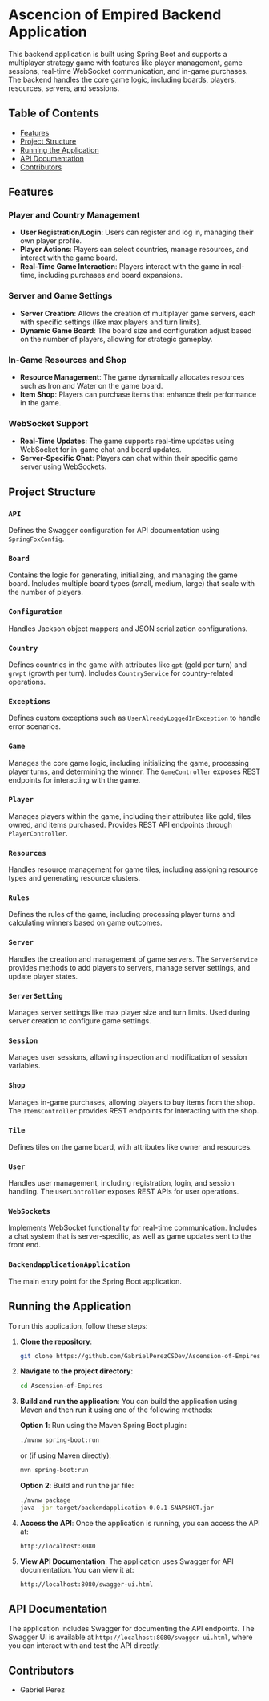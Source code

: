 
# Ascencion of Empired Backend Application

This backend application is built using Spring Boot and supports a multiplayer strategy game with features like player management, game sessions, real-time WebSocket communication, and in-game purchases. The backend handles the core game logic, including boards, players, resources, servers, and sessions.

## Table of Contents
- [Features](#features)
- [Project Structure](#project-structure)
- [Running the Application](#running-the-application)
- [API Documentation](#api-documentation)
- [Contributors](#contributors)

## Features

### Player and Country Management
- **User Registration/Login**: Users can register and log in, managing their own player profile.
- **Player Actions**: Players can select countries, manage resources, and interact with the game board.
- **Real-Time Game Interaction**: Players interact with the game in real-time, including purchases and board expansions.

### Server and Game Settings
- **Server Creation**: Allows the creation of multiplayer game servers, each with specific settings (like max players and turn limits).
- **Dynamic Game Board**: The board size and configuration adjust based on the number of players, allowing for strategic gameplay.

### In-Game Resources and Shop
- **Resource Management**: The game dynamically allocates resources such as Iron and Water on the game board.
- **Item Shop**: Players can purchase items that enhance their performance in the game.

### WebSocket Support
- **Real-Time Updates**: The game supports real-time updates using WebSocket for in-game chat and board updates.
- **Server-Specific Chat**: Players can chat within their specific game server using WebSockets.

## Project Structure

### `API`
Defines the Swagger configuration for API documentation using `SpringFoxConfig`.

### `Board`
Contains the logic for generating, initializing, and managing the game board. Includes multiple board types (small, medium, large) that scale with the number of players.

### `Configuration`
Handles Jackson object mappers and JSON serialization configurations.

### `Country`
Defines countries in the game with attributes like `gpt` (gold per turn) and `grwpt` (growth per turn). Includes `CountryService` for country-related operations.

### `Exceptions`
Defines custom exceptions such as `UserAlreadyLoggedInException` to handle error scenarios.

### `Game`
Manages the core game logic, including initializing the game, processing player turns, and determining the winner. The `GameController` exposes REST endpoints for interacting with the game.

### `Player`
Manages players within the game, including their attributes like gold, tiles owned, and items purchased. Provides REST API endpoints through `PlayerController`.

### `Resources`
Handles resource management for game tiles, including assigning resource types and generating resource clusters.

### `Rules`
Defines the rules of the game, including processing player turns and calculating winners based on game outcomes.

### `Server`
Handles the creation and management of game servers. The `ServerService` provides methods to add players to servers, manage server settings, and update player states.

### `ServerSetting`
Manages server settings like max player size and turn limits. Used during server creation to configure game settings.

### `Session`
Manages user sessions, allowing inspection and modification of session variables.

### `Shop`
Manages in-game purchases, allowing players to buy items from the shop. The `ItemsController` provides REST endpoints for interacting with the shop.

### `Tile`
Defines tiles on the game board, with attributes like owner and resources.

### `User`
Handles user management, including registration, login, and session handling. The `UserController` exposes REST APIs for user operations.

### `WebSockets`
Implements WebSocket functionality for real-time communication. Includes a chat system that is server-specific, as well as game updates sent to the front end.

### `BackendapplicationApplication`
The main entry point for the Spring Boot application.

## Running the Application

To run this application, follow these steps:

1. **Clone the repository**:
   ```bash
   git clone https://github.com/GabrielPerezCSDev/Ascension-of-Empires.git
   ```

2. **Navigate to the project directory**:
   ```bash
   cd Ascension-of-Empires
   ```

3. **Build and run the application**:
   You can build the application using Maven and then run it using one of the following methods:

   **Option 1**: Run using the Maven Spring Boot plugin:
   ```bash
   ./mvnw spring-boot:run
   ```

   or (if using Maven directly):
   ```bash
   mvn spring-boot:run
   ```

   **Option 2**: Build and run the jar file:
   ```bash
   ./mvnw package
   java -jar target/backendapplication-0.0.1-SNAPSHOT.jar
   ```

4. **Access the API**:
   Once the application is running, you can access the API at:
   ```
   http://localhost:8080
   ```

5. **View API Documentation**:
   The application uses Swagger for API documentation. You can view it at:
   ```
   http://localhost:8080/swagger-ui.html

## API Documentation

The application includes Swagger for documenting the API endpoints. The Swagger UI is available at `http://localhost:8080/swagger-ui.html`, where you can interact with and test the API directly.

## Contributors

- Gabriel Perez
